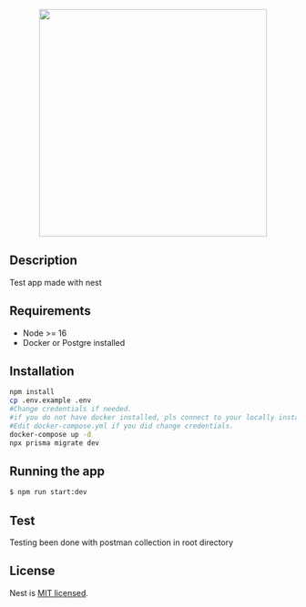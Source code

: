 <p align="center"><img src="https://stickeryouwant.com.ua/src/apps/admin/files/product-photo-1616949258925.png" width="400"></p>


## Description

Test app made with nest

## Requirements
<ul>
  <li>Node >= 16</li>
  <li>Docker or Postgre installed</li>
</ul>

## Installation

```bash
npm install
cp .env.example .env
#Change credentials if needed.
#if you do not have docker installed, pls connect to your locally installed postgres
#Edit docker-compose.yml if you did change credentials.
docker-compose up -d
npx prisma migrate dev
```


## Running the app

```bash
$ npm run start:dev
```

## Test

Testing been done with postman collection in root directory

## License

Nest is [MIT licensed](LICENSE).
